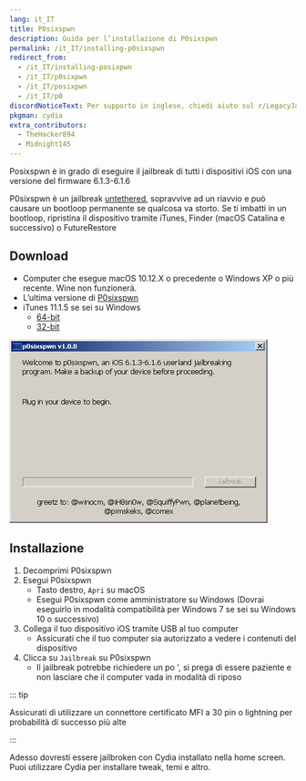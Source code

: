```yaml
---
lang: it_IT
title: P0sixspwn
description: Guida per l’installazione di P0sixspwn
permalink: /it_IT/installing-p0sixspwn
redirect_from:
  - /it_IT/installing-posixpwn
  - /it_IT/p0sixpwn
  - /it_IT/posixpwn
  - /it_IT/p0
discordNoticeText: Per supporto in inglese, chiedi aiuto sul r/LegacyJailbreak [Discord Server](http://discord.legacyjailbreak.com/).
pkgman: cydia
extra_contributors:
  - TheHacker894
  - Midnight145
---
```


Posixspwn è in grado di eseguire il jailbreak di tutti i dispositivi iOS con una versione del firmware 6.1.3-6.1.6

P0sixspwn è un jailbreak [untethered](/types-of-jailbreak/#untethered-jailbreaks), sopravvive ad un riavvio e può causare un bootloop permanente se qualcosa va storto. Se ti imbatti in un bootloop, ripristina il dispositivo tramite iTunes, Finder (macOS Catalina e successivo) o FutureRestore

## Download

- Computer che esegue macOS 10.12.X o precedente o Windows XP o più recente. Wine non funzionerà.
- L’ultima versione di [P0sixspwn](https://ih8sn0w.com/p0sixspwn.html)
- iTunes 11.1.5 se sei su Windows
  - [64-bit](https://secure-appldnld.apple.com/iTunes11/031-3482.20140225.kdX8s/iTunes64Setup.exe)
  - [32-bit](https://secure-appldnld.apple.com/iTunes11/031-3481.20140225.SdYYY/iTunesSetup.exe)

![Uno screenshot di P0sispwn (Windows)](/assets/images/p0sixspwn-win.png)

## Installazione

1. Decomprimi P0sixspwn
1. Esegui P0sixspwn
    - Tasto destro, `Apri` su macOS
    - Esegui P0sixspwn come amministratore su Windows (Dovrai eseguirlo in modalità compatibilità per Windows 7 se sei su Windows 10 o successivo)
1. Collega il tuo dispositivo iOS tramite USB al tuo computer
    - Assicurati che il tuo computer sia autorizzato a vedere i contenuti del dispositivo
1. Clicca su `Jailbreak` su P0sixspwn
    - Il jailbreak potrebbe richiedere un po ', si prega di essere paziente e non lasciare che il computer vada in modalità di riposo

::: tip

Assicurati di utilizzare un connettore certificato MFI a 30 pin o lightning per probabilità di successo più alte

:::

Adesso dovresti essere jailbroken con Cydia installato nella home screen. Puoi utilizzare Cydia per installare <router-link to="/it_IT/faq/#what-are-tweaks">tweak</router-link>, temi e altro.
